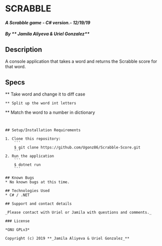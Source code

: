 # SCRABBLE 

#### _A Scrabble game - C# version.- 12/19/19_

#### _By ** Jamila Aliyeva & Uriel Gonzalez**_

## Description

A console application that takes a word and returns the Scrabble score for that word.

## Specs


** Take word and change it to diff case 
```
** Split up the word int letters
```
** Match the word to a number in dictionary
```


## Setup/Installation Requirements

1. Clone this repository:
    ```
    $ git clone https://github.com/Ugonz86/Scrabble-Score.git
    ```
2. Run the application
    ```
    $ dotnet run
    ```

## Known Bugs
* No known bugs at this time.

## Technologies Used
* C# / .NET

## Support and contact details

_Please contact with Uriel or Jamila with questions and comments._

### License

*GNU GPLv3*

Copyright (c) 2019 **_Jamila Aliyeva & Uriel Gonzalez_**
